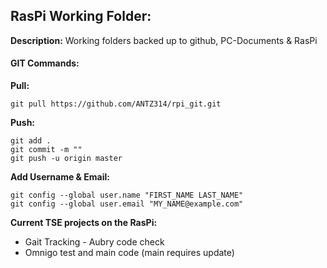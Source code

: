 
## RasPi Working Folder:

**Description:**
Working folders backed up to github, PC-Documents & RasPi

#### GIT Commands:
**Pull:**

	git pull https://github.com/ANTZ314/rpi_git.git

**Push:**

	git add .
	git commit -m ""
	git push -u origin master

**Add Username & Email:**
	
	git config --global user.name "FIRST_NAME LAST_NAME"
	git config --global user.email "MY_NAME@example.com"




**Current TSE projects on the RasPi:**

* Gait Tracking - Aubry code check
* Omnigo test and main code (main requires update)

